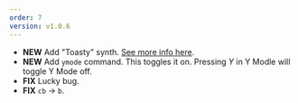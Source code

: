 ```yaml
---
order: 7
version: v1.0.6
---
```

- **NEW** Add "Toasty" synth. [See more info here](https://northern-information.github.io/yggdrasil-docs/#mixer-command-synth).
- **NEW** Add `ymode` command. This toggles it on. Pressing _Y_ in Y Modle will toggle Y Mode off.
- **FIX** Lucky bug.
- **FIX** `cb` -> `b`.